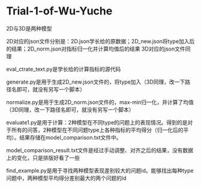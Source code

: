 # Trial-1-of-Wu-Yuche
2D与3D是两种模型

2D对应的json文件分别是：2D.json学长给的原数据；2D_new.json将type加入后的结果；2D_norm.json对指标归一化并计算均值后的结果
3D对应的json文件同理

eval_ctrate_text.py是学长给的计算指标的源代码

generate.py是用于生成2D_new.json文件的，将type加入（3D同理，改一下路径名即可，就没有另写一个脚本）

normalize.py是用于生成2D_norm.json文件的，max-min归一化，并计算了均值（3D同理，改一下路径名即可，就没有另写一个脚本）

evaluate1.py是用于计算：2种模型在不同type的问题上的表现情况。得到的是对于所有的问答，2种模型在不同问题type上各种指标的平均得分（归一化后的平均）。结果存储在model_comparison.txt文件中。

model_comparison_result.txt文件是经过手动调整、对齐之后的结果，没有数据上的变化，只是排版好看了一些

find_example.py是用于寻找两种模型表现差别较大的问题id。能够找出每种type问题中，两种模型平均得分差别最大的两个问题的id
